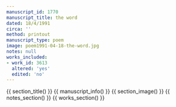 ```yaml
---
manuscript_id: 1770
manuscript_title: the word
dated: 18/4/1991
circa: ''
method: printout
manuscript_type: poem
image: poem1991-04-18-the-word.jpg
notes: null
works_included:
- work_id: 3613
  altered: 'yes'
  edited: 'no'
---
```


{{ section_title() }}
{{ manuscript_info() }}
{{ section_image() }}
{{ notes_section() }}
{{ works_section() }}

